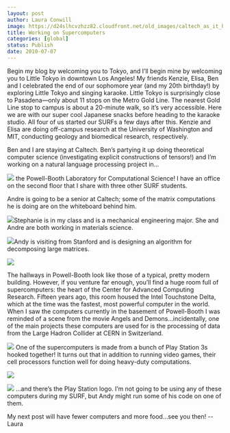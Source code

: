 ```yaml
---
layout: post
author: Laura Conwill
image: https://d24slhcvzhzz82.cloudfront.net/old_images/caltech_as_it_happens/6a0105349b8251970b01348525684d970c.jpg
title: Working on Supercomputers
categories: [global]
status: Publish
date: 2010-07-07
---
```



Begin my blog by welcoming you to Tokyo, and I’ll begin mine by welcoming you to Little
Tokyo in downtown Los Angeles! My friends Kenzie, Elisa, Ben and I celebrated
the end of our sophomore year (and my 20th birthday!) by exploring
Little Tokyo and singing karaoke. Little Tokyo is surprisingly close to
Pasadena—only about 11 stops on the Metro Gold Line. The nearest Gold Line stop to campus is about a 20-minute
walk, so it’s very accessible. Here we are with our super cool Japanese snacks before
heading to the karaoke studio. All four of us started our SURFs a few days
after this. Kenzie and Elisa are doing off-campus research at the University of
Washington and MIT, conducting geology and biomedical research, respectively.

Ben and I are staying at Caltech. Ben’s partying it up doing theoretical
computer science (investigating explicit constructions of tensors!) and I’m
working on a natural language processing project in…


![](https://d24slhcvzhzz82.cloudfront.net/old_images/caltech_as_it_happens/6a0105349b8251970b0133f2000281970b.png)
the Powell-Booth
Laboratory for Computational Science! I have an office on the second floor that
I share with three other SURF students.

Andre is going to
be a senior at Caltech; some of the matrix computations he is doing are on the
whiteboard behind him.


![](https://d24slhcvzhzz82.cloudfront.net/old_images/caltech_as_it_happens/6a0105349b8251970b01348525676e970c.png)Stephanie is in my class and is a mechanical engineering
major. She and Andre are both working in materials science.


![](https://d24slhcvzhzz82.cloudfront.net/old_images/caltech_as_it_happens/6a0105349b8251970b0133f200020a970b.png)Andy is visiting
from Stanford and is designing an algorithm for decomposing large matrices.


![](https://d24slhcvzhzz82.cloudfront.net/old_images/caltech_as_it_happens/6a0105349b8251970b0133f200037a970b.png)

The hallways in
Powell-Booth look like those of a typical, pretty modern building. However, if
you venture far enough, you’ll find a huge room full of supercomputers: the
heart of the Center for Advanced Computing Research. Fifteen years ago, this
room housed the Intel Touchstone Delta, which at the time was the fastest, most
powerful computer in the world. When I saw the computers currently in the basement of
Powell-Booth I was reminded of a scene from the movie Angels and Demons…incidentally,
one of the main projects these computers are used for is the processing of data
from the Large Hadron Collider at CERN in Switzerland.


![](https://d24slhcvzhzz82.cloudfront.net/old_images/caltech_as_it_happens/6a0105349b8251970b013485256c41970c.jpg) One of the
supercomputers is made from a bunch of Play Station 3s hooked together! It
turns out that in addition to running video games, their cell processors
function well for doing heavy-duty computations.


![](https://d24slhcvzhzz82.cloudfront.net/old_images/caltech_as_it_happens/6a0105349b8251970b013485256ca9970c.jpg)

![](https://d24slhcvzhzz82.cloudfront.net/old_images/caltech_as_it_happens/6a0105349b8251970b013485256d27970c.png)
…and there’s the
Play Station logo. I’m not going
to be using any of these computers during my SURF, but Andy might run some of
his code on one of them.

My next post will
have fewer computers and more food…see you then!
--Laura
